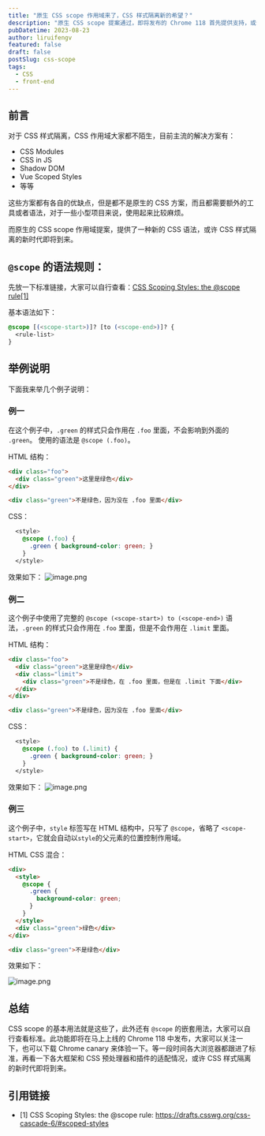 ```yaml
---
title: "原生 CSS scope 作用域来了，CSS 样式隔离新的希望？"
description: "原生 CSS scope 提案通过，即将发布的 Chrome 118 首先提供支持，或许 CSS 样式隔离的新时代即将到来。"
pubDatetime: 2023-08-23
author: liruifengv
featured: false
draft: false
postSlug: css-scope
tags:
  - CSS
  - front-end
---
```


## 前言

对于 CSS 样式隔离，CSS 作用域大家都不陌生，目前主流的解决方案有：

- CSS Modules
- CSS in JS
- Shadow DOM
- Vue Scoped Styles
- 等等

这些方案都有各自的优缺点，但是都不是原生的 CSS 方案，而且都需要额外的工具或者语法，对于一些小型项目来说，使用起来比较麻烦。

而原生的 CSS scope 作用域提案，提供了一种新的 CSS 语法，或许 CSS 样式隔离的新时代即将到来。

## `@scope` 的语法规则：

先放一下标准链接，大家可以自行查看：[CSS Scoping Styles: the @scope rule[1]](https://drafts.csswg.org/css-cascade-6/#scoped-styles)

基本语法如下：

```css
@scope [(<scope-start>)]? [to (<scope-end>)]? {
  <rule-list>
}
```

## 举例说明

下面我来举几个例子说明：

### 例一

在这个例子中，`.green` 的样式只会作用在 `.foo` 里面，不会影响到外面的 `.green`。
使用的语法是 `@scope (.foo)`。

HTML 结构：

```html
<div class="foo">
  <div class="green">这里是绿色</div>
</div>

<div class="green">不是绿色，因为没在 .foo 里面</div>
```

CSS：

```css
  <style>
    @scope (.foo) {
      .green { background-color: green; }
    }
  </style>
```

效果如下：
![image.png](https://images.sayhub.me/blog/css-scope/p1.png)

### 例二

这个例子中使用了完整的 `@scope (<scope-start>) to (<scope-end>)` 语法，`.green` 的样式只会作用在 `.foo` 里面，但是不会作用在 `.limit` 里面。

HTML 结构：

```html
<div class="foo">
  <div class="green">这里是绿色</div>
  <div class="limit">
    <div class="green">不是绿色，在 .foo 里面，但是在 .limit 下面</div>
  </div>
</div>

<div class="green">不是绿色，因为没在 .foo 里面</div>
```

CSS：

```css
  <style>
    @scope (.foo) to (.limit) {
      .green { background-color: green; }
    }
  </style>
```

效果如下：
![image.png](https://images.sayhub.me/blog/css-scope/p2.png)

### 例三

这个例子中，`style` 标签写在 HTML 结构中，只写了 `@scope`，省略了 `<scope-start>`，它就会自动以`style`的父元素的位置控制作用域。

HTML CSS 混合：

```html
<div>
  <style>
    @scope {
      .green {
        background-color: green;
      }
    }
  </style>
  <div class="green">绿色</div>
</div>

<div class="green">不是绿色</div>
```

效果如下：

![image.png](https://images.sayhub.me/blog/css-scope/p3.png)

## 总结

CSS scope 的基本用法就是这些了，此外还有 `@scope` 的嵌套用法，大家可以自行查看标准。此功能即将在马上上线的 Chrome 118 中发布，大家可以关注一下，也可以下载 Chrome canary 来体验一下。等一段时间各大浏览器都跟进了标准，再看一下各大框架和 CSS 预处理器和插件的适配情况，或许 CSS 样式隔离的新时代即将到来。

## 引用链接

- [1] CSS Scoping Styles: the @scope rule: https://drafts.csswg.org/css-cascade-6/#scoped-styles
